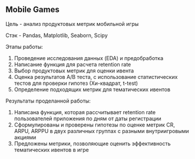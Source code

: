 ## Mobile Games
Цель - анализ продуктовых метрик мобильной игры

Стэк - Pandas, Matplotlib, Seaborn, Scipy

Этапы работы:
1) Проведение исследования данных (EDA) и предобработка
2) Написание функция для расчета retention rate
3) Выбор продуктовых метрик для оценки ивента
4) Оценка результатов A/B теста, с использование статистических тестов для проверки гипотез (Хи-квадрат, t-test)
5) Определение подходящих метрик для тематических ивентов

Результаты проделанной работы:
1) Написана функция, которая рассчитывает retention rate пользователей приложения по дням от даты регистрации
2) Сформулированы и проверены гипотезы по оценке метрик CR, ARPU, ARPPU в двух различных группах с разными внутриигровыми акциями
3) Предложены метрики, позволяющие оценить эффективность тематических ивентов в игре
